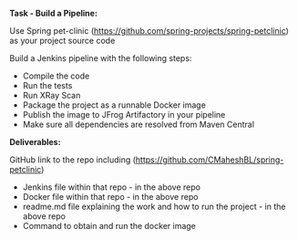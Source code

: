 **Task - Build a Pipeline:**

Use Spring pet-clinic (https://github.com/spring-projects/spring-petclinic) as your project source code

Build a Jenkins pipeline with the following steps:

  -  Compile the code
  -  Run the tests
  -  Run XRay Scan
  -  Package the project as a runnable Docker image
  -  Publish the image to JFrog Artifactory in your pipeline
  -  Make sure all dependencies are resolved from Maven Central


**Deliverables:**

GitHub link to the repo including (https://github.com/CMaheshBL/spring-petclinic)

  -  Jenkins file within that repo  - in the above repo
  -  Docker file within that repo - in the above repo
  -  readme.md file explaining the work and how to run the project - in the above repo
  -  Command to obtain and run the docker image


